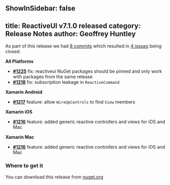 ShowInSidebar: false
---
title: ReactiveUI v7.1.0 released
category: Release Notes
author: Geoffrey Huntley
---

<!--excerpt-->

As part of this release we had [8 commits](https://github.com/reactiveui/reactiveui/compare/7.0.0...7.1.0) which resulted in [4 issues](https://github.com/reactiveui/ReactiveUI/issues?milestone=5&state=closed) being closed.

**All Platforms**
- [**#1225**](https://github.com/reactiveui/ReactiveUI/pull/1225)  fix: reactiveui NuGet packages should be pinned and only work with packages from the same release
- [**#1218**](https://github.com/reactiveui/ReactiveUI/pull/1218) fix: subscription leakage in `ReactiveCommand`

**Xamarin Android**
- [**#1217**](https://github.com/reactiveui/ReactiveUI/pull/1217) feature: allow `WireUpControls` to find `View` members

**Xamarin iOS**
- [**#1216**](https://github.com/reactiveui/ReactiveUI/pull/1216) feature: added generic reactive controllers and views for iOS and Mac

**Xamarin Mac**
- [**#1216**](https://github.com/reactiveui/ReactiveUI/pull/1216) feature: added generic reactive controllers and views for iOS and Mac

### Where to get it

You can download this release from [nuget.org](https://www.nuget.org/packages/reactiveui/7.1.0)
